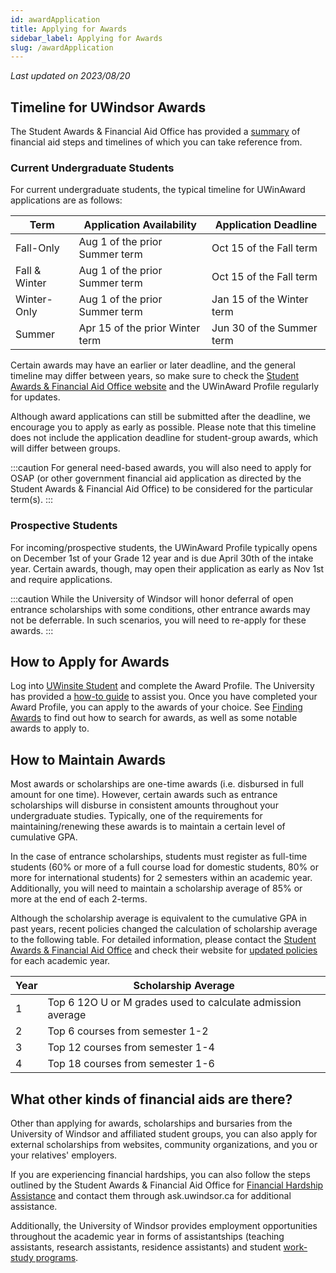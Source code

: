 ```yaml
---
id: awardApplication
title: Applying for Awards
sidebar_label: Applying for Awards
slug: /awardApplication
---
```


_Last updated on 2023/08/20_

## Timeline for UWindsor Awards

The Student Awards & Financial Aid Office has provided a [summary](https://www.uwindsor.ca/studentawards/431/financial-aid-steps) of financial aid steps and timelines of which you can take reference from.

### Current Undergraduate Students

For current undergraduate students, the typical timeline for UWinAward applications are as follows:

| Term          | Application Availability        | Application Deadline      |
| ------------- | ------------------------------- | ------------------------- |
| Fall-Only     | Aug 1 of the prior Summer term  | Oct 15 of the Fall term   |
| Fall & Winter | Aug 1 of the prior Summer term  | Oct 15 of the Fall term   |
| Winter-Only   | Aug 1 of the prior Summer term  | Jan 15 of the Winter term |
| Summer        | Apr 15 of the prior Winter term | Jun 30 of the Summer term |

Certain awards may have an earlier or later deadline, and the general timeline may differ between years, so make sure to check the [Student Awards & Financial Aid Office website](https://www.uwindsor.ca/studentawards/) and the UWinAward Profile regularly for updates.

Although award applications can still be submitted after the deadline, we encourage you to apply as early as possible. Please note that this timeline does not include the application deadline for student-group awards, which will differ between groups.

:::caution
For general need-based awards, you will also need to apply for OSAP (or other government financial aid application as directed by the Student Awards & Financial Aid Office) to be considered for the particular term(s).
:::

### Prospective Students

For incoming/prospective students, the UWinAward Profile typically opens on December 1st of your Grade 12 year and is due April 30th of the intake year. Certain awards, though, may open their application as early as Nov 1st and require applications.

:::caution
While the University of Windsor will honor deferral of open entrance scholarships with some conditions, other entrance awards may not be deferrable. In such scenarios, you will need to re-apply for these awards.
:::

## How to Apply for Awards

Log into [UWinsite Student][uwinsite] and complete the Award Profile. The University has provided a [how-to guide][guide] to assist you. Once you have completed your Award Profile, you can apply to the awards of your choice. See [Finding Awards](findingawards) to find out how to search for awards, as well as some notable awards to apply to.

## How to Maintain Awards

Most awards or scholarships are one-time awards (i.e. disbursed in full amount for one time). However, certain awards such as entrance scholarships will disburse in consistent amounts throughout your undergraduate studies. Typically, one of the requirements for maintaining/renewing these awards is to maintain a certain level of cumulative GPA.

In the case of entrance scholarships, students must register as full-time students (60% or more of a full course load for domestic students, 80% or more for international students) for 2 semesters within an academic year. Additionally, you will need to maintain a scholarship average of 85% or more at the end of each 2-terms.

Although the scholarship average is equivalent to the cumulative GPA in past years, recent policies changed the calculation of scholarship average to the following table. For detailed information, please contact the [Student Awards & Financial Aid Office](https://www.uwindsor.ca/studentawards/304/office-location-and-hours) and check their website for [updated policies](https://www.uwindsor.ca/studentawards/sites/uwindsor.ca.studentawards/files/2022-2023_entrance_award_regulations_2.pdf) for each academic year.

| Year | Scholarship Average                                         |
| ---- | ----------------------------------------------------------- |
| 1    | Top 6 12O U or M grades used to calculate admission average |
| 2    | Top 6 courses from semester 1-2                             |
| 3    | Top 12 courses from semester 1-4                            |
| 4    | Top 18 courses from semester 1-6                            |

## What other kinds of financial aids are there?

Other than applying for awards, scholarships and bursaries from the University of Windsor and affiliated student groups, you can also apply for external scholarships from websites, community organizations, and you or your relatives' employers.

If you are experiencing financial hardships, you can also follow the steps outlined by the Student Awards & Financial Aid Office for [Financial Hardship Assistance](https://www.uwindsor.ca/studentawards/455/financial-hardship-assistance) and contact them through ask.uwindsor.ca for additional assistance.

Additionally, the University of Windsor provides employment opportunities throughout the academic year in forms of assistantships (teaching assistants, research assistants, residence assistants) and student [work-study programs](https://www.uwindsor.ca/career-development-experiential/ignite).

[awardsearch]: https://www.uwindsor.ca/studentawards/awards-search?ACAD_CAREER=UGRD&UW_FAC=SCIENCE
[uwinsite]: https://student.uwindsor.ca
[guide]: https://ask.uwindsor.ca/app/answers/detail/a_id/728/kw/award
